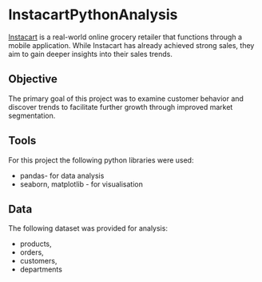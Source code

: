 # InstacartPythonAnalysis
[Instacart](https://www.instacart.com/) is a real-world online grocery retailer that functions through a mobile application.
While Instacart has already achieved strong sales, they aim to gain deeper insights into their sales trends. 
## Objective
 The primary goal of this project was to examine customer behavior and discover trends to facilitate further growth through improved market segmentation.
## Tools
For this project the following python libraries were used:
* pandas- for data analysis
* seaborn, matplotlib - for visualisation
## Data
The following dataset was provided for analysis:
* products,
* orders,
* customers,
* departments
